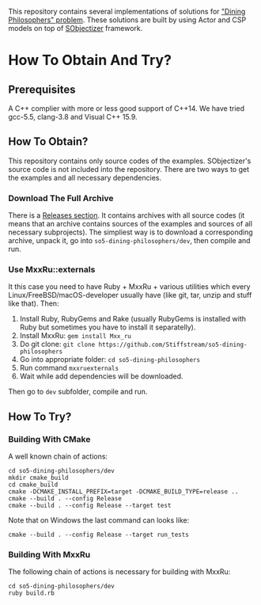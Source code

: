 This repository contains several implementations of solutions for ["Dining Philosophers" problem](https://en.wikipedia.org/wiki/Dining_philosophers_problem). These solutions are built by using Actor and CSP models on top of [SObjectizer](https://stiffstream.com/en/products/sobjectizer.html) framework.

# How To Obtain And Try?

## Prerequisites

A C++ complier with more or less good support of C++14. We have tried gcc-5.5, clang-3.8 and Visual C++ 15.9.

## How To Obtain?

This repository contains only source codes of the examples. SObjectizer's source code is not included into the repository.
There are two ways to get the examples and all necessary dependencies.

### Download The Full Archive

There is a [Releases section](https://github.com/Stiffstream/so5-dining-philosophers/releases). It contains archives with all source codes (it means that an archive contains sources of the examples and sources
of all necessary subprojects). The simpliest way is to download a corresponding archive, unpack it, go into
`so5-dining-philosophers/dev`, then compile and run.

### Use MxxRu::externals

It this case you need to have Ruby + MxxRu + various utilities which every Linux/FreeBSD/macOS-developer usually have (like git, tar, unzip and stuff like that). Then:

1. Install Ruby, RubyGems and Rake (usually RubyGems is installed with Ruby but sometimes you have to install it separatelly).
2. Install MxxRu: `gem install Mxx_ru`
3. Do git clone: `git clone https://github.com/Stiffstream/so5-dining-philosophers`
4. Go into appropriate folder: `cd so5-dining-philosophers`
5. Run command `mxxruexternals`
6. Wait while add dependencies will be downloaded.

Then go to `dev` subfolder, compile and run.

## How To Try?

### Building With CMake

A well known chain of actions:

~~~~~
cd so5-dining-philosophers/dev
mkdir cmake_build
cd cmake_build
cmake -DCMAKE_INSTALL_PREFIX=target -DCMAKE_BUILD_TYPE=release ..
cmake --build . --config Release
cmake --build . --config Release --target test
~~~~~

Note that on Windows the last command can looks like:

~~~~~
cmake --build . --config Release --target run_tests
~~~~~


### Building With MxxRu

The following chain of actions is necessary for building with MxxRu:

~~~~~
cd so5-dining-philosophers/dev
ruby build.rb
~~~~~

